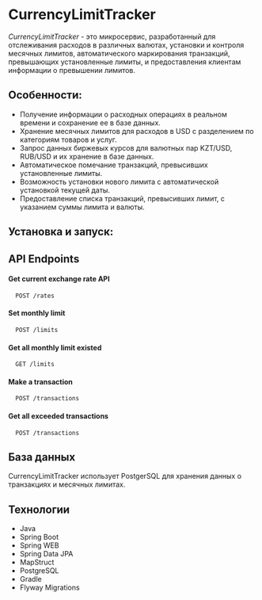 # CurrencyLimitTracker

*CurrencyLimitTracker* - это микросервис, разработанный для отслеживания расходов в различных валютах, установки и контроля месячных лимитов, автоматического маркирования транзакций, превышающих установленные лимиты, и предоставления клиентам информации о превышении лимитов.

## Особенности:

- Получение информации о расходных операциях в реальном времени и сохранение ее в базе данных.
- Хранение месячных лимитов для расходов в USD с разделением по категориям товаров и услуг.
- Запрос данных биржевых курсов для валютных пар KZT/USD, RUB/USD и их хранение в базе данных.
- Автоматическое помечание транзакций, превысивших установленные лимиты.
- Возможность установки нового лимита с автоматической установкой текущей даты.
- Предоставление списка транзакций, превысивших лимит, с указанием суммы лимита и валюты.

## Установка и запуск:


## API Endpoints

#### Get current exchange rate API

```http
  POST /rates
```
#### Set monthly limit

```http
  POST /limits
```
#### Get all monthly limit existed

```http
  GET /limits
```

#### Make a transaction

```http
  POST /transactions
```

#### Get all exceeded transactions

```http
  POST /transactions
```

## База данных

CurrencyLimitTracker использует PostgerSQL для хранения данных о транзакциях и месячных лимитах.

## Технологии

- Java
- Spring Boot
- Spring WEB
- Spring Data JPA
- MapStruct
- PostgreSQL
- Gradle
- Flyway Migrations

